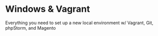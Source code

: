 # Windows & Vagrant
Everything you need to set up a new local environment w/ Vagrant, Git, phpStorm, and Magento
